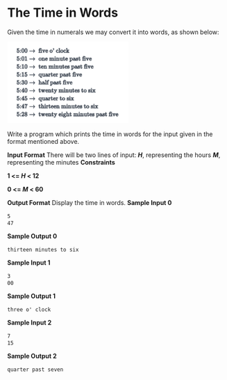 # The Time in Words

Given the time in numerals we may convert it into words, as shown below:

<img src="images\image1.png" style="zoom:80%;" />

Write a program which prints the time in words for the input given in the format mentioned above.

**Input Format**
There will be two lines of input:
***H***, representing the hours
***M***, representing the minutes
**Constraints**

**1 <= *H* < 12**

**0 <= *M* < 60**

**Output Format**
Display the time in words.
**Sample Input 0**
```
5
47
```
**Sample Output 0**
```
thirteen minutes to six
```
**Sample Input 1**
```
3
00
```
**Sample Output 1**
```
three o' clock
```
**Sample Input 2**
```
7
15
```
**Sample Output 2**
```
quarter past seven
```